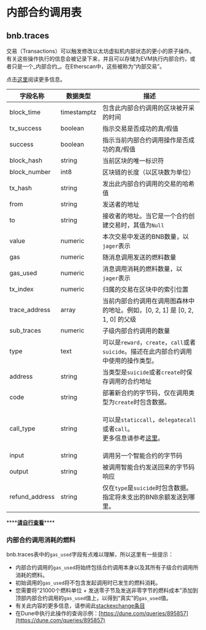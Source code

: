# 内部合约调用表

## bnb.traces

交易（Transactions）可以触发修改以太坊虚拟机内部状态的更小的原子操作。有关这些操作执行的信息会被记录下来，并且可以存储为EVM执行内部合约，或者只是一个_内部合约_。在Etherscan中，这些被称为“内部交易”。

点击[这里](https://medium.com/chainalysis/ethereum-traces-not-transactions-3f0533d26aa)阅读更多信息。

| **字段名称** | **数据类型** | **描述**                                                                                                                                                                                                                               |
| --------------- | ------------ | --------------------------------------------------------------------------------------------------------------------------------------------------------------------------------------------------------------------------------------------- |
| block\_time     | timestamptz  | 包含此内部合约调用的区块被开采的时间                                                                                                                                                                                                             |
| tx\_success     | boolean      | 指示交易是否成功的真/假值                                                                                                                                                                                |
| success         | boolean      | 指示当前内部合约调用操作是否成功的真/假值                                                                                                                                                                                   |
| block\_hash     | string       | 当前区块的唯一标识符                                                                                                                                                                                                            |
| block\_number   | int8         | 区块链的长度（以区块数为单位）                                                                                                                                                                                                        |
| tx\_hash        | string       | 发出此内部合约调用的交易的哈希值                                                                                                                                                                                                            |
| from            | string       | 发送者的地址                                                                                                                                                                                                                         |
| to              | string       | 接收者的地址。当它是一个合约创建交易时，其值为`Null`                                                                                                                                                                     |
| value           | numeric      | 本次交易中发送的BNB数量，以`jager`表示                                                                                                                                                                                       |
| gas             | numeric      | 随消息调用发送的燃料数量                                                                                                                                                                                                            |
| gas\_used       | numeric      | 消息调用消耗的燃料数量，以`jager`表示                                                                                                                                                                                                   |
| tx\_index       | numeric      | 归属的交易在区块中的索引位置                                                                                                                                                                                                   |
| trace\_address  | array        | 当前内部合约调用在调用图森林中的地址。例如，[0, 2, 1] 是 [0, 2, 1, 0] 的父级                                                                                                                                           |
| sub\_traces     | numeric      | 子级内部合约调用的数量                                                                                                                                                                                                                 |
| type            | text         | 可以是`reward`，`create`，`call`或者`suicide`。描述在此内部合约调用中使用的操作类型。                                                                                                                                             |
| address         | string       | 当类型是`suicide`或者`create`时保存调用的合约地址                                                                                                                                                                            |
| code            | string       | 部署新合约的字节码，仅在调用类型为`create`时包含数据。                                                                                                                                                              |
| call\_type      | string       | <p>可以是<code>staticcall</code>，<code>delegatecall</code>或者<code>call</code>。<br>更多信息请参考<a href="https://medium.com/coinmonks/delegatecall-calling-another-contract-function-in-solidity-b579f804178c">这里</a>。</p> |
| input           | string       | 调用另一个智能合约的字节码                                                                                                                                                                               |
| output          | string       | 被调用智能合约发送回来的字节码响应                                                                                                                                                                             |
| refund\_address | string       | 仅在`type`是`suicide`时包含数据。指定将未支出的BNB余额发送到哪里。                                                                                                                                            |

\*\*\*\*[**请自行查看**](https://dune.xyz/queries/38730)\*\*\*\*

### 内部合约调用消耗的燃料

bnb.traces表中的`gas_used`字段有点难以理解，所以这里有一些提示：

* 内部合约调用的`gas_used`将始终包括合约调用本身以及其所有子级合约调用所消耗的燃料。
* 初始调用的`gas_used`将不包含发起调用时已发生的燃料消耗。
* 您需要将“21000个燃料单位 + 发送零子节及发送非零字节的燃料成本”添加到顶部内部合约调用的`gas_used`值上，以得到“真实”的`gas_used`值。
* 有关此内容的更多信息，请参阅此[stackexchange条目](https://ethereum.stackexchange.com/questions/31443/what-do-the-response-values-of-a-parity-trace-transaction-call-actually-repres)
* 在Dune中执行此操作的查询示例：[https://dune.com/queries/895857](https://dune.com/queries/895857)
